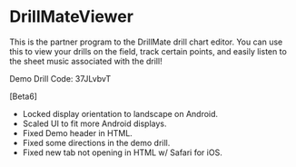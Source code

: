 # DrillMateViewer
This is the partner program to the DrillMate drill chart editor. You can use this to view your drills on the field, track certain points, and easily listen to the sheet music associated with the drill!

Demo Drill Code: 37JLvbvT

[Beta6]
+ Locked display orientation to landscape on Android.
+ Scaled UI to fit more Android displays.
+ Fixed Demo header in HTML.
+ Fixed some directions in the demo drill.
+ Fixed new tab not opening in HTML w/ Safari for iOS.

